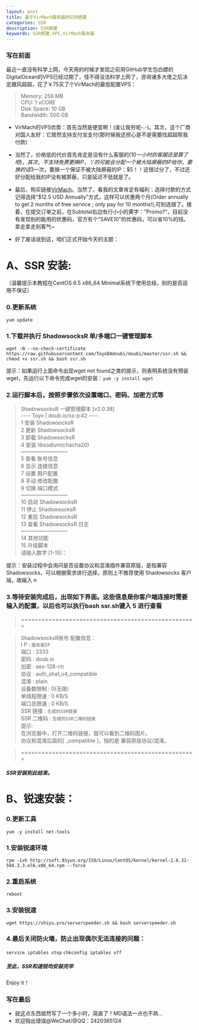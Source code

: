 ```yaml
---
layout: post
title: 基于VirMach服务器的SSR搭建
categories: SSR
description: SSR搭建
keywords: SSR搭建,VPS,VirMach服务器
---
```


### 写在前面

最近一直没有科学上网，今天用的时候才发现之前用GitHub学生包白嫖的DigitalOcean的VPS已经过期了，怪不得没法科学上网了，咨询诸多大佬之后决定跟风超超，花了￥75买了个VirMach的最低配置VPS：
> Memory: 256 MB  
> CPU: 1 vCORE  
> Disk Space: 10 GB  
> Bandwidth: 500 GB  

- VirMach的VPS优势：首先当然是便宜啊！(谁让我穷呢-.-)。其次，这个厂商对国人友好：它居然支持支付宝支付(那时候我还担心是不是需要找超超帮我付款)

- 当然了，价格低的代价首先肯定是没有什么客服的($10一小时的客服还是算了吧)，其次，不支持免费更换IP，丫的可能会分配一个被大陆屏蔽的IP给你，要换的话$3一次，要换一个保证不被大陆屏蔽的IP：$5！！这很过分了，不过还好分配给我的IP没有被屏蔽，只是延迟不低就是了。

- 最后，购买链接[VirMach](https://billing.virmach.com/cart.php)。当然了，看我的文章肯定有福利：选择付款的方式记得选择“$12.5 USD Annually”方式，这样可以优惠两个月(Order annually to get 2 months of free service ; only pay for 10 months!),可别选错了。接着，在提交订单之前，在Subtotal右边有行小小的黄字：“Promo?”，目前没有发现别的能用的优惠码，官方有个“SAVE10”的优惠码，可以省10%的钱。拿走拿走别客气~
- 好了废话说到这，咱们正式开始今天的主题：

# A、SSR 安装:

（温馨提示本教程在CentOS 6.5 x86_64 Minimal系统下使用总结，别的是否适用不保证）

### 0.更新系统

`yum update`

### 1.下载并执行 ShadowsocksR 单/多端口一键管理脚本

`wget -N --no-check-certificate https://raw.githubusercontent.com/ToyoDAdoubi/doubi/master/ssr.sh && chmod +x ssr.sh && bash ssr.sh`

提示：如果运行上面命令出现wget not found之类的提示，则表明系统没有预装wget，先运行以下命令完成wget的安装：`yum -y install wget`

### 2.运行脚本后，按照步骤依次设置端口、密码、加密方式等

>  ShadowsocksR 一键管理脚本 [v2.0.38]  
>  ---- Toyo | doub.io/ss-jc42 ----  
>  1 安装 ShadowsocksR  
>  2 更新 ShadowsocksR  
>  3 卸载 ShadowsocksR  
>  4 安装 libsodium(chacha20)  
>  —————————  
>  5 查看 账号信息  
>  6 显示 连接信息  
>  7 设置 用户配置  
>  8 手动 修改配置  
>  9 切换 端口模式  
>  —————————  
>  10 启动 ShadowsocksR  
>  11 停止 ShadowsocksR  
>  12 重启 ShadowsocksR  
>  13 查看 ShadowsocksR 日志  
>  —————————  
>  14 其他功能  
>  15 升级脚本  
>  请输入数字 [1-15]：  

提示：安装过程中会询问是否设置协议和混淆插件兼容原版，是指兼容 Shadowsocks，可以根据需求进行选择，原则上不推荐使用 Shadowsocks 客户端，故输入 n

### 3.等待安装完成后，出现如下界面。这些信息是你客户端连接时需要输入的配置，以后也可以执行bash ssr.sh键入 5 进行查看

> ===================================================  

> ShadowsocksR账号 配置信息：  
> I  P       : `服务器IP`  
> 端口       : 2333  
> 密码       : doub.io  
> 加密       : aes-128-ctr  
> 协议       : auth_sha1_v4_compatible  
> 混淆       : plain  
> 设备数限制 : 0(无限)  
> 单线程限速 : 0 KB/S  
> 端口总限速 : 0 KB/S  
> SSR   链接 : `生成的SSR链接`  
> SSR 二维码 : `生成的SSR二维码链接`  
> 提示:  
> 在浏览器中，打开二维码链接，就可以看到二维码图片。  
> 协议和混淆后面的[ _compatible ]，指的是 兼容原版协议/混淆。  

> ===================================================  

##### SSR安装到此结束。

# B、锐速安装：

### 0.更新工具

`yum -y install net-tools`

### 1.安装锐速环境

`rpm -ivh http://soft.91yun.org/ISO/Linux/CentOS/kernel/kernel-2.6.32-504.3.3.el6.x86_64.rpm --force`

### 2.重启系统

`reboot`

### 3.安装锐速

`wget https://shiyu.pro/serverspeeder.sh && bash serverspeeder.sh`

### 4.最后关闭防火墙，防止出现偶尔无法连接的问题：

`service iptables stop`
`chkconfig iptables off`


##### 至此，SSR和速锐均安装完毕
Enjoy it！

### 写在最后
- 就这点东西居然写了一个多小时，简直了！MD语法一点也不熟...
- 欢迎指出错误@WeChat/@QQ：2420365124
